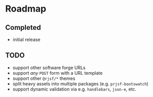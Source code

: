 # Roadmap

## Completed

- initial release

## TODO

- support other software forge URLs
- support _any_ `POST` form with a URL template
- support other `@rjsf/*` themes
- split heavy assets into multiple packages (e.g. `prjsf-bootswatch`)
- support dynamic validation via e.g. `handlebars`, `json-e`, etc.
